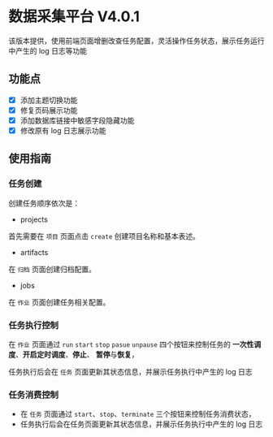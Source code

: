 # 数据采集平台 V4.0.1

该版本提供，使用前端页面增删改查任务配置，灵活操作任务状态，展示任务运行中产生的 log 日志等功能

## 功能点

- [x] 添加主题切换功能
- [x] 修复页码展示功能
- [x] 添加数据库链接中敏感字段隐藏功能
- [x] 修改原有 log 日志展示功能

## 使用指南

### 任务创建

创建任务顺序依次是：

- projects

首先需要在 `项目` 页面点击 `create` 创建项目名称和基本表述。

- artifacts

在 `归档` 页面创建归档配置。

- jobs

在 `作业` 页面创建任务相关配置。

### 任务执行控制

在 `作业` 页面通过 `run` `start` `stop` `pasue` `unpause` 四个按钮来控制任务的 **一次性调度**、**开启定时调度**、**停止**、
**暂停**与**恢复**，

任务执行后会在 `任务` 页面更新其状态信息，并展示任务执行中产生的 log 日志

### 任务消费控制

- 在 `任务` 页面通过 `start`、`stop`、`terminate` 三个按钮来控制任务消费状态，
- 任务执行后会在任务页面更新其状态信息，并展示任务执行中产生的 log 日志
